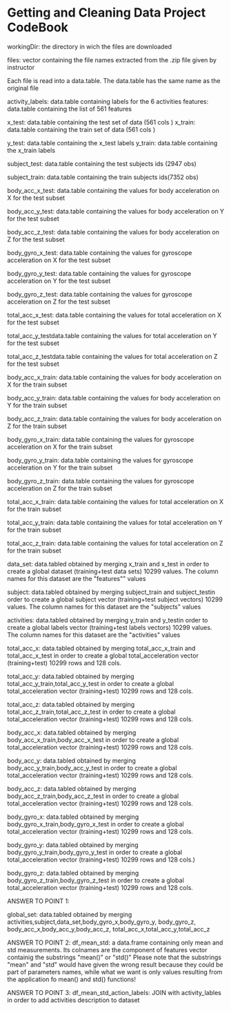 Getting and Cleaning Data Project CodeBook
========================================================

workingDir: the directory in wich the files are downloaded

files: vector containing the file names extracted from the .zip file given
by instructor

Each file is read into a data.table. The data.table has the same name as the original file



activity_labels: data.table containing labels for the 6 activities
features: data.table containing the list of 561 features 

x_test: data.table containing the test set of data (561 cols )
x_train: data.table containing the train set of data (561 cols )

y_test: data.table containing the x_test labels
y_train: data.table containing the x_train labels

subject_test: data.table containing the test subjects ids (2947 obs)

subject_train: data.table containing the train subjects ids(7352 obs)

body_acc_x_test: data.table containing the values for body acceleration on X for the  test subset

body_acc_y_test: data.table containing the values for body acceleration on Y for the  test subset

body_acc_z_test: data.table containing the values for body acceleration on Z for the  test subset

body_gyro_x_test: data.table containing the values for gyroscope acceleration on X for the  test subset

body_gyro_y_test: data.table containing the values for gyroscope acceleration on Y for the  test subset

body_gyro_z_test: data.table containing the values for gyroscope acceleration on Z for the  test subset

total_acc_x_test: data.table containing the values for total acceleration on X for the  test subset

total_acc_y_testdata.table containing the values for total acceleration on Y for the  test subset

total_acc_z_testdata.table containing the values for total acceleration on Z for the  test subset

body_acc_x_train: data.table containing the values for body acceleration on X for the  train subset

body_acc_y_train: data.table containing the values for body acceleration on Y for the  train subset

body_acc_z_train: data.table containing the values for body acceleration on Z for the  train subset

body_gyro_x_train: data.table containing the values for gyroscope acceleration on X for the  train subset

body_gyro_y_train: data.table containing the values for gyroscope acceleration on Y for the  train subset

body_gyro_z_train: data.table containing the values for gyroscope acceleration on Z for the  train subset

total_acc_x_train: data.table containing the values for total acceleration on X for the  train subset

total_acc_y_train: data.table containing the values for total acceleration on Y for the  train subset

total_acc_z_train: data.table containing the values for total acceleration on Z for the  train subset


data_set: data.tabled obtained by merging x_train and x_test in order to create a global dataset (training+test data sets) 10299 values. The column names for this dataset are the "features"" values


subject: data.tabled obtained by merging subject_train and subject_testin order to create a global subject vector (training+test subject vectors) 10299 values. The column names for this dataset are the "subjects" values

activities: data.tabled obtained by merging y_train and y_testin order to create a global labels vector (training+test labels vectors) 10299 values. The column names for this dataset are the "activities" values

total_acc_x: data.tabled obtained by merging total_acc_x_train and total_acc_x_test in order to create a global total_acceleration vector (training+test) 10299 rows and 128 cols. 

total_acc_y: data.tabled obtained by merging total_acc_y_train,total_acc_y_test in order to create a global total_acceleration vector (training+test) 10299 rows and 128 cols.

total_acc_z: data.tabled obtained by merging total_acc_z_train,total_acc_z_test in order to create a global total_acceleration vector (training+test) 10299 rows and 128 cols.

body_acc_x: data.tabled obtained by merging body_acc_x_train,body_acc_x_test in order to create a global total_acceleration vector (training+test) 10299 rows and 128 cols. 

body_acc_y: data.tabled obtained by merging body_acc_y_train,body_acc_y_test in order to create a global total_acceleration vector (training+test) 10299 rows and 128 cols.

body_acc_z: data.tabled obtained by merging body_acc_z_train,body_acc_z_test in order to create a global total_acceleration vector (training+test) 10299 rows and 128 cols.

body_gyro_x: data.tabled obtained by merging body_gyro_x_train,body_gyro_x_test in order to create a global total_acceleration vector (training+test) 10299 rows and 128 cols.

body_gyro_y: data.tabled obtained by merging body_gyro_y_train,body_gyro_y_test in order to create a global total_acceleration vector (training+test) 10299 rows and 128 cols.)  

body_gyro_z: data.tabled obtained by merging body_gyro_z_train,body_gyro_z_test in order to create a global total_acceleration vector (training+test) 10299 rows and 128 cols.

ANSWER TO POINT 1:

global_set: data.tabled obtained by merging activities,subject,data_set,body_gyro_x,body_gyro_y, body_gyro_z, body_acc_x,body_acc_y,body_acc_z, total_acc_x,total_acc_y,total_acc_z 

ANSWER TO POINT 2:
df_mean_std: a data.frame containing only mean and std measurements. Its colnames are 
the component of features vector containig the substrings "mean()" or "std()"
Please note that the substrings "mean" and "std" would have given the wrong result
because they could be part of parameters names, while what we want is only
values resulting from the application fo mean() and std() functions!

ANSWER TO POINT 3:
df_mean_std_action_labels: JOIN with activity_lables in order to add activities description to dataset




